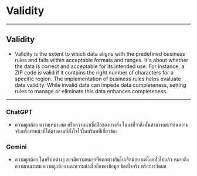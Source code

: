 # **Validity**

---

## **Validity**
 - Validity is the extent to which data aligns with the predefined business rules and falls within acceptable formats and ranges. It's about whether the data is correct and acceptable for its intended use. For instance, a ZIP code is valid if it contains the right number of characters for a specific region. 
  The implementation of business rules helps evaluate data validity. While invalid data can impede data completeness, setting rules to manage or eliminate this data enhances completeness.

---

### ChatGPT
 - ความถูกต้อง ความเหมาะสม หรือความน่าเชื่อถือของบางสิ่ง ในแง่ที่ว่าสิ่งนั้นสามารถสะท้อนความจริงหรือทำหน้าที่ได้ตรงตามที่ตั้งใจไว้ในบริบทที่เกี่ยวข้อง

### Gemini
 - ความถูกต้อง ในบริบทต่างๆ อาจมีความหมายที่แตกต่างกันไปเล็กน้อย แต่โดยทั่วไปแล้ว หมายถึง ความเหมาะสม ความถูกต้อง และความน่าเชื่อถือของข้อมูล ข้อเท็จจริง หรือการวัดผล
